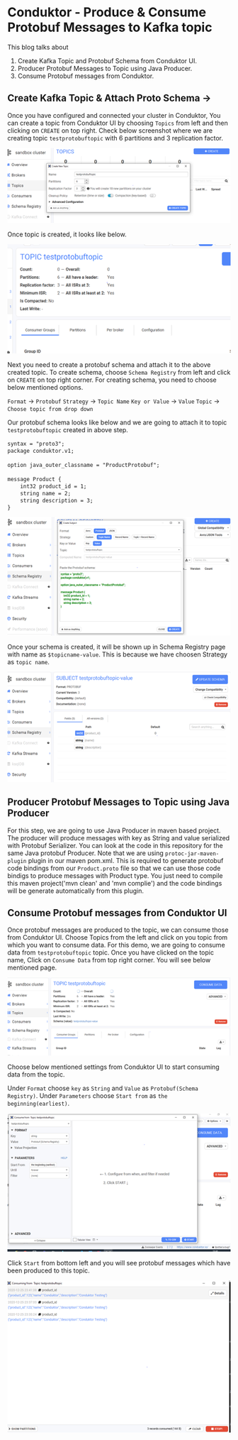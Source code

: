 # Conduktor - Produce & Consume Protobuf Messages to Kafka topic

This blog talks about 

1. Create Kafka Topic and Protobuf Schema from Conduktor UI.
2. Producer Protobuf Messages to Topic using Java Producer.
3. Consume Protobuf messages from Conduktor.

## Create Kafka Topic & Attach Proto Schema ->

Once you have configured and connected your cluster in Conduktor, You can create a topic from Conduktor UI by choosing `Topics` from left and then clicking on `CREATE` on top right. Check below screenshot where we are creating topic `testprotobuftopic` with 6 partitions and 3 replication factor.

![alt text](https://github.com/rahulgulati89/Kafka/blob/main/Images/CreateKafkaTopic.png)

Once topic is created, it looks like below.

![alt text](https://github.com/rahulgulati89/Kafka/blob/main/Images/KafkaTopic.png)

Next you need to create a protobuf schema and attach it to the above created topic. To create schema, choose `Schema Registry` from left and click on `CREATE` on top right corner. For creating schema, you need to choose below mentioned options.

`Format` -> `Protobuf`
`Strategy` -> `Topic Name`
`Key or Value` -> `Value`
`Topic` -> `Choose topic from drop down`

Our protobuf schema looks like below and we are going to attach it to topic `testprotobuftopic` created in above step.

```
syntax = "proto3";
package conduktor.v1;

option java_outer_classname = "ProductProtobuf";

message Product {
    int32 product_id = 1;
    string name = 2;
    string description = 3;
}
```

![alt text](https://github.com/rahulgulati89/Kafka/blob/main/Images/ProtobufSchema1.png)

Once your schema is created, it will be shown up in Schema Registry page with name as `$topicname-value`. This is because we have choosen Strategy as `topic name`.

![alt text](https://github.com/rahulgulati89/Kafka/blob/main/Images/ProtobufSchema2.png)

## Producer Protobuf Messages to Topic using Java Producer

For this step, we are going to use Java Producer in maven based project. The producer will produce messages with key as String and value serialized with Protobuf Serializer. You can look at the code in this repository for the same Java protobuf Producer. Note that we are using `protoc-jar-maven-plugin`  plugin in our maven pom.xml. This is required to generate protobuf code bindings from our `Product.proto` file so that we can use those code bindigs to produce messages with Product type. You just need to compile this maven project('mvn clean' and 'mvn complie') and the code bindings will be generate automatically from this plugin.

## Consume Protobuf messages from Conduktor UI

Once protobuf messages are produced to the topic, we can consume those from Conduktor UI. Choose Topics from the left and click on you topic from which you want to consume data. For this demo, we are going to consume data from `testprotobuftopic` topic. Once you have clicked on the topic name, Click on `Consume Data` from top right corner. You will see below mentioned page.

![alt text](https://github.com/rahulgulati89/Kafka/blob/main/Images/Consumer1.png)


Choose below mentioned settings from Conduktor UI to start consuming data from the topic.

Under `Format` choose `key` as `String` and `Value` as `Protobuf(Schema Registry)`.
Under `Parameters` choose `Start from` as `the beginning(earliest)`.

![alt text](https://github.com/rahulgulati89/Kafka/blob/main/Images/Consumer2.png)

Click `Start` from bottom left and you will see protobuf messages which have been produced to this topic.

![alt text](https://github.com/rahulgulati89/Kafka/blob/main/Images/Consumer3.png)
